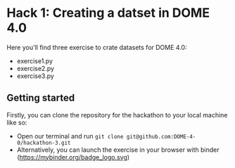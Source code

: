 # Hack 1: Creating a datset in DOME 4.0 

Here you'll find three exercise to crate datasets for DOME 4.0:
- exercise1.py
- exercise2.py 
- exercise3.py

## Getting started 

Firstly, you can clone the repository for the hackathon to your local machine like so:

- Open our terminal and run `git clone git@github.com:DOME-4-0/hackathon-3.git`
- Alternatively, you can launch the exercise in your browser with binder (https://mybinder.org/badge_logo.svg)



